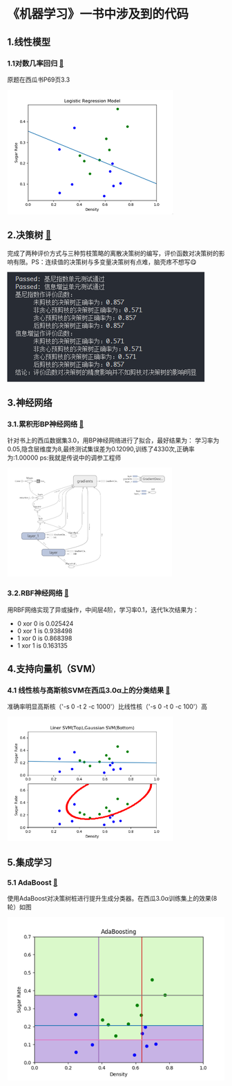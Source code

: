 # 《机器学习》一书中涉及到的代码

## 1.线性模型

### 1.1对数几率回归  [📎](/LinerModel/LogisticRegression.py)

原题在西瓜书P69页3.3

![LogisticRe](/Img/Logistic_Regression.png)

## 2.决策树 [📎](/DecisionTree/decisionTree.py)

完成了两种评价方式与三种剪枝策略的离散决策树的编写，评价函数对决策树的影响有限。PS：连续值的决策树与多变量决策树有点难，脑壳疼不想写😋

![DT](/Img/DecisionTree.png)

## 3.神经网络

### 3.1.累积形BP神经网络 [📎](/NeuralNet/BP_Tensorflow.py)

针对书上的西瓜数据集3.0，用BP神经网络进行了拟合，最好结果为：
学习率为0.05,隐含层维度为8,最终测试集误差为0.12090,训练了4330次,正确率为:1.00000
ps:我就是传说中的调参工程师

![BP](/Img/bpnn_structure.png)

### 3.2.RBF神经网络 [📎](/NeuralNet/RBFnn.py)

用RBF网络实现了异或操作，中间层4阶，学习率0.1，迭代1k次结果为：

* 0 xor 0 is 0.025424
* 0 xor 1 is 0.938498
* 1 xor 0 is 0.868398
* 1 xor 1 is 0.163135

## 4.支持向量机（SVM）

### 4.1 线性核与高斯核SVM在西瓜3.0α上的分类结果 [📎](/SVM/svm_train.py)

准确率明显高斯核（'-s 0 -t 2 -c 1000'）比线性核（'-s 0 -t 0 -c 100'）高

![SVM](/Img/liner_Gaussian_SVM.png)

## 5.集成学习

### 5.1 AdaBoost [📎](/EnsembleLearning/AdaBoost.py)

使用AdaBoost对决策树桩进行提升生成分类器。在西瓜3.0α训练集上的效果(8轮）如图

![AdaBoost](/Img/AdaBoosting.png)
